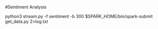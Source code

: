 #Sentiment Analysis

python3 stream.py -f sentiment -b 300
 $SPARK_HOME/bin/spark-submit get_data.py 2>log.txt


